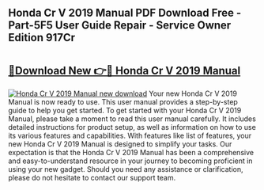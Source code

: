 ## Honda Cr V 2019 Manual PDF Download Free - Part-5F5 User Guide Repair - Service Owner Edition 917Cr

# <h2><a href="http://bc36892.oget.top/?id=Honda+Cr+V+2019+Manual">🔗Download New 👉🔴 Honda Cr V 2019 Manual</a></h2>

[![Honda Cr V 2019 Manual new download](https://i.imgur.com/5g1atiW.png)](http://bc36892.oget.top/?id=Honda+Cr+V+2019+Manual)
Your new Honda Cr V 2019 Manual is now ready to use. This user manual provides a step-by-step guide to help you get started. To get started with your Honda Cr V 2019 Manual, please take a moment to read this user manual carefully. It includes detailed instructions for product setup, as well as information on how to use its various features and capabilities. With features like list of features, your new Honda Cr V 2019 Manual is designed to simplify your tasks. Our expectation is that the Honda Cr V 2019 Manual has been a comprehensive and easy-to-understand resource in your journey to becoming proficient in using your new gadget. Should you need any assistance or clarification, please do not hesitate to contact our support team.
